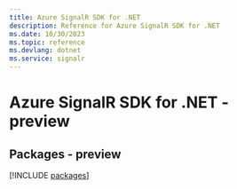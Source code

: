 ```yaml
---
title: Azure SignalR SDK for .NET
description: Reference for Azure SignalR SDK for .NET
ms.date: 10/30/2023
ms.topic: reference
ms.devlang: dotnet
ms.service: signalr
---
```

# Azure SignalR SDK for .NET - preview
## Packages - preview
[!INCLUDE [packages](signalr-index.md)]
